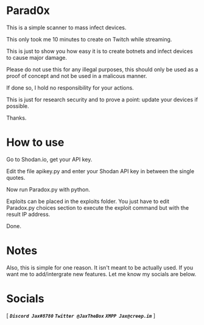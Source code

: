 # Parad0x
This is a simple scanner to mass infect devices.

This only took me 10 minutes to create on Twitch while streaming.

This is just to show you how easy it is to create botnets and infect devices to cause major damage.

Please do not use this for any illegal purposes, this should only be used as a proof of concept and not be used in a malicous manner. 

If done so, I hold no responsibility for your actions.

This is just for research security and to prove a point: update your devices if possible.

Thanks.

# How to use
Go to Shodan.io, get your API key.

Edit the file apikey.py and enter your Shodan API key in between the single quotes.

Now run Paradox.py with python.

Exploits can be placed in the exploits folder. You just have to edit Paradox.py choices section to execute the exploit command but with the result IP address.

Done.

# Notes
Also, this is simple for one reason. It isn't meant to be actually used.
If you want me to add/intergrate new features. Let me know my socials are below.

# Socials
[
_**`Discord Jax#8780`**_
_**`Twitter @JaxTheBox`**_
_**`XMPP Jax@creep.im`**_
]
